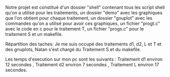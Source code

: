 Notre projet est constitué d'un dossier "shell" contenant tous les script shell qu'on a utilisé pour les traitements, un dossier "demo" avec les graphiques que l'on obtient pour chaque traitement, un dossier "gnuplot" avec les commandes qu'on a utilisé pour avoir ces graphiques, un fichier "progt.c" avec le code en c pour le traitement T, un fichier "progs.c" pour le traitement S et un makefile.

Répartition des taches: 
Je me suis occupé des traitements d1, d2, L et T et des gnuplots, Natan s'est chargé du Traitement S et du makefile.

Les temps d'execution sur mon pc sont les suivants : Traitement d1 environ 12 secondes , Traitement d2 environ 7 secondes , Traitement L environ 17 secondes.










